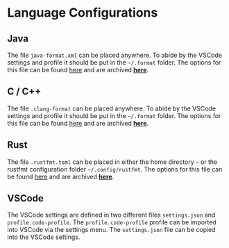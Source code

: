 # Language Configurations

## Java

The file `java-format.xml` can be placed anywhere. To abide by the VSCode settings and profile it should be put in the `~/.format` folder. The options for this file can be found [here](https://help.eclipse.org/latest/index.jsp?topic=%2Forg.eclipse.jdt.doc.isv%2Freference%2Fapi%2Forg%2Feclipse%2Fjdt%2Fcore%2Fformatter%2Fpackage-summary.html) and are archived [**here**](https://web.archive.org/web/20230416172329/https://help.eclipse.org/latest/index.jsp?topic=%2Forg.eclipse.jdt.doc.isv%2Freference%2Fapi%2Forg%2Feclipse%2Fjdt%2Fcore%2Fformatter%2Fpackage-summary.html).

## C / C++

The file `.clang-format` can be placed anywhere. To abide by the VSCode settings and profile it should be put in the `~/.format` folder. The options for this file can be found [here](https://clang.llvm.org/docs/ClangFormatStyleOptions.html) and are archived [**here**](https://web.archive.org/web/20230401042727/https://clang.llvm.org/docs/ClangFormatStyleOptions.html).

## Rust

The file `.rustfmt.toml` can be placed in either the home directory `~` or the rustfmt configuration folder `~/.config/rustfmt`. The options for this file can be found [here](https://rust-lang.github.io/rustfmt/?version=v1.5.1) and are archived [**here**](https://web.archive.org/web/20230416173244/https://rust-lang.github.io/rustfmt/).

## VSCode

The VSCode settings are defined in two different files `settings.json` and `profile.code-profile`. The `profile.code-profile` profile can be imported into VSCode via the settings menu. The `settings.json` file can be copied into the VSCode settings.